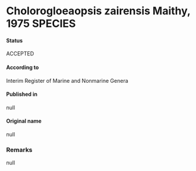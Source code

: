 # Cholorogloeaopsis zairensis Maithy, 1975 SPECIES

#### Status
ACCEPTED

#### According to
Interim Register of Marine and Nonmarine Genera

#### Published in
null

#### Original name
null

### Remarks
null